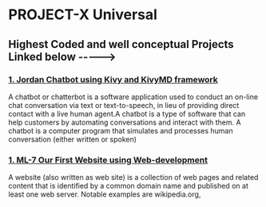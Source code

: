 
# PROJECT-X Universal  

## Highest Coded and well conceptual Projects Linked below ----->
### [1. Jordan Chatbot using Kivy and KivyMD framework](https://github.com/Abhishekvrt/JordanChatBot) 
A chatbot or chatterbot is a software application used to conduct an on-line chat conversation via text or text-to-speech, in lieu of providing direct contact with a live human agent.A chatbot is a type of software that can help customers by automating conversations and interact with them. A chatbot is a computer program that simulates and processes human conversation (either written or spoken)

### [1. ML-7 Our First Website using Web-development](https://github.com/Abhishekvrt/ml-7) 
A website (also written as web site) is a collection of web pages and related content that is identified by a common domain name and published on at least one web server. Notable examples are wikipedia.org, 
